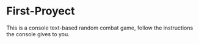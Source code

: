 # First-Proyect
This is a console text-based random combat game, follow the instructions the console gives to you.
